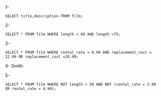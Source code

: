 1- 
```
SELECT title,description FROM film;
```

2- 
```
SELECT * FROM film WHERE length > 60 AND length <75;
```

3- 
```
SELECT * FROM film WHERE rental_rate = 0.99 AND replacement_cost = 12.99 OR replacement_cost =28.99;
```
4- Smith

5- 
```
SELECT * FROM film WHERE NOT length > 50 AND NOT (rental_rate = 2.99 OR rental_rate = 4.99);
```
